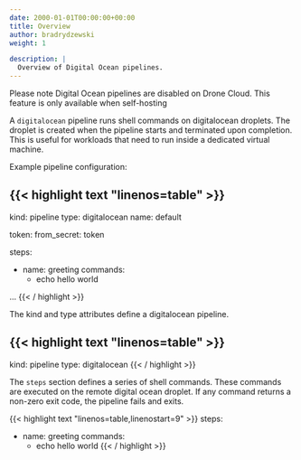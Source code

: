 ```yaml
---
date: 2000-01-01T00:00:00+00:00
title: Overview
author: bradrydzewski
weight: 1

description: |
  Overview of Digital Ocean pipelines.
---
```


<div class="alert">
Please note Digital Ocean pipelines are disabled on Drone Cloud. This feature is only available when self-hosting
</div>

A `digitalocean` pipeline runs shell commands on digitalocean droplets. The droplet is created when the pipeline starts and terminated upon completion. This is useful for workloads that need to run inside a dedicated virtual machine.

Example pipeline configuration:

{{< highlight text "linenos=table" >}}
---
kind: pipeline
type: digitalocean
name: default

token:
  from_secret: token

steps:
- name: greeting
  commands:
  - echo hello world

...
{{< / highlight >}}

The kind and type attributes define a digitalocean pipeline.

{{< highlight text "linenos=table" >}}
---
kind: pipeline
type: digitalocean
{{< / highlight >}}

The `steps` section defines a series of shell commands. These commands are executed on the remote digital ocean droplet. If any command returns a non-zero exit code, the pipeline fails and exits.

{{< highlight text "linenos=table,linenostart=9" >}}
steps:
- name: greeting
  commands:
  - echo hello world
{{< / highlight >}}